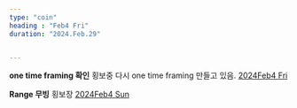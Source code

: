 ```yaml
---
type: "coin"
heading : "Feb4 Fri"
duration: "2024.Feb.29"


---
```

 




**one time framing 확인**  횡보중 다시 one time framing 만들고 있음. 
[2024Feb4 Fri](/todo/images/Document2024FEB4-Fri.pdf)



**Range 무빙**  횡보장
[2024Feb4 Sun](/todo/images/Document2024FEB4-Sun.pdf)